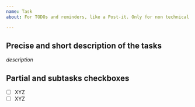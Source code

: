 ```yaml
---
name: Task
about: For TODOs and reminders, like a Post-it. Only for non technical stuff.

---
```


## Precise and short description of the tasks
_description_

## Partial and subtasks checkboxes
- [ ] XYZ
- [ ] XYZ
